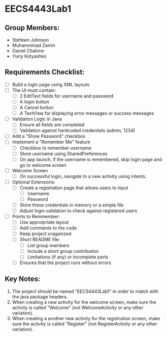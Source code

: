 # EECS4443Lab1

## Group Members:
- Stefewn Johnson
- Muhammmad Zamin
- Daniel Chahine
- Yuriy Kotyashko

## Requirements Checklist:
- [ ] Build a login page using XML layouts
- [ ] The UI must contain:
  - [ ] 2 EditText fields for username and password
  - [ ] A login button
  - [ ] A Cancel button
  - [ ] A TextView for displaying error messages or success messages
- [ ] Validation Logic in Java
  - [ ] Ensure all fields are completed 
  - [ ] Validation against hardcoded credentials (admin, 1234)
- [ ] Add a "Show Password" checkbox
- [ ] Implement a "Remember Me" feature
  - [ ] Checkbox to remember username
  - [ ] Store username using SharedPreferences
  - [ ] On app launch, if the username is remembered, skip login page and go to welcome screen
- [ ] Welcome Screen
  - [ ] On successful login, navigate to a new activity using intents.
- [ ] Optional Extensions:
  - [ ] Create a registration page that allows users to input
    - [ ] Username
    - [ ] Password
  - [ ] Store these credentials in memory or a simple file
  - [ ] Adjust login validation to check against registered users
- [ ] Points to Remmember:
  - [ ] Use approipriate layout 
  - [ ] Add comments to the code
  - [ ] Keep project oraganized
  - [ ] Short README file:
    - [ ] List group members
    - [ ] Include a short group contribution
    - [ ] Limitations (if any) or incomplete parts
  - [ ] Ensures that the project runs without errors

## Key Notes:
1. The project should be named "EECS4443Lab1" in order to match with the java package headers.
2. When creating a new activity for the welcome screen, make sure the activity is called "Welcome" (not WelcomeActivity or any other variation).
3. When creating a another new activity for the registration screen, make sure the activity is called "Register" (not RegisterActivity or any other variation).